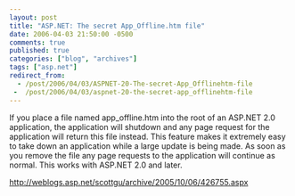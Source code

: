 ```yaml
---
layout: post
title: "ASP.NET: The secret App_Offline.htm file"
date: 2006-04-03 21:50:00 -0500
comments: true
published: true
categories: ["blog", "archives"]
tags: ["asp.net"]
redirect_from: 
  - /post/2006/04/03/ASPNET-20-The-secret-App_Offlinehtm-file
 -  /post/2006/04/03/aspnet-20-the-secret-app_offlinehtm-file
---
```

<!-- more -->
<p>If you place a file named app_offline.htm into the root of an ASP.NET 2.0 application, the application will shutdown and any page request for the application will return this file instead. This feature makes it extremely easy to take down an application while a large update is being made. As soon as you remove the file any page requests to the application will continue as normal. This works with ASP.NET 2.0 and later.</p>
<p><a href="http://weblogs.asp.net/scottgu/archive/2005/10/06/426755.aspx">http://weblogs.asp.net/scottgu/archive/2005/10/06/426755.aspx</a></p>
